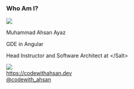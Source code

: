 ### Who Am I?

<div class="introduction">
  <div class="introduction__left">
    <img class="introduction__left__avatar fragment" src="https://avatars.githubusercontent.com/u/9844254?v=4"/>
    <div class="introduction__left__info fragment">
      <p>Muhammad Ahsan Ayaz</p>
      <p>GDE in Angular</p>
      <p>Head Instructor and Software Architect at &#60;/Salt&#62;</p>
    </div>
  </div>
  <div class="introduction__right fragment">
    <!-- <img class="introduction__right__gde" src="assets/images/gde-logo.png"/> -->
    <img class="introduction__right__ng-book"  src="assets/images/ng-book-cover.png"/>
  </div>
</div>

<div class="footer">
  <div class="footer__site">
    <a href="https://codewithahsan.dev">https://codewithahsan.dev</a>
  </div>
  <div>
    <a href="https://twitter.com/codewith_ahsan">@codewith_ahsan</a>
  </div>
</div>

